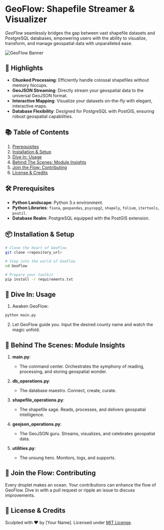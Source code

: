 
# GeoFlow: Shapefile Streamer & Visualizer

*GeoFlow* seamlessly bridges the gap between vast shapefile datasets and PostgreSQL databases, empowering users with the ability to visualize, transform, and manage geospatial data with unparalleled ease.

![GeoFlow Banner](banner.png)

## 🚀 Highlights

- **Chunked Processing**: Efficiently handle colossal shapefiles without memory hiccups.
- **GeoJSON Streaming**: Directly stream your geospatial data to the universal GeoJSON format.
- **Interactive Mapping**: Visualize your datasets on-the-fly with elegant, interactive maps.
- **Database Flexibility**: Designed for PostgreSQL with PostGIS, ensuring robust geospatial capabilities.

## 📚 Table of Contents
1. [Prerequisites](#prerequisites)
2. [Installation & Setup](#installation--setup)
3. [Dive In: Usage](#dive-in-usage)
4. [Behind The Scenes: Module Insights](#behind-the-scenes-module-insights)
5. [Join the Flow: Contributing](#join-the-flow-contributing)
6. [License & Credits](#license--credits)

## 🛠 Prerequisites

- **Python Landscape**: Python 3.x environment.
- **Python Libraries**: `fiona`, `geopandas`, `psycopg2`, `shapely`, `folium`, `itertools`, `psutil`.
- **Database Realm**: PostgreSQL equipped with the PostGIS extension.

## 📦 Installation & Setup

```bash
# Clone the heart of GeoFlow
git clone <repository_url>

# Step into the world of GeoFlow
cd GeoFlow

# Prepare your toolkit
pip install -r requirements.txt
```

## 🌊 Dive In: Usage

1. Awaken GeoFlow:
```bash
python main.py
```
2. Let GeoFlow guide you. Input the desired county name and watch the magic unfold.

## 🧩 Behind The Scenes: Module Insights

1. **main.py**: 
    - The command center. Orchestrates the symphony of reading, processing, and storing geospatial wonder.

2. **db_operations.py**: 
    - The database maestro. Connect, create, curate.

3. **shapefile_operations.py**: 
    - The shapefile sage. Reads, processes, and delivers geospatial intelligence.

4. **geojson_operations.py**: 
    - The GeoJSON guru. Streams, visualizes, and celebrates geospatial data.

5. **utilities.py**: 
    - The unsung hero. Monitors, logs, and supports.

## 🌌 Join the Flow: Contributing

Every droplet makes an ocean. Your contributions can enhance the flow of GeoFlow. Dive in with a pull request or ripple an issue to discuss improvements.

## 📄 License & Credits

Sculpted with ❤️ by [Your Name]. Licensed under [MIT License](LICENSE).
